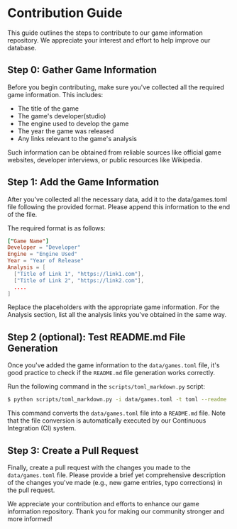 # Contribution Guide

This guide outlines the steps to contribute to our game information repository. We appreciate your interest and effort to help improve our database.


## Step 0: Gather Game Information

Before you begin contributing, make sure you've collected all the required game information. This includes:

- The title of the game
- The game's developer(studio)
- The engine used to develop the game
- The year the game was released
- Any links relevant to the game's analysis

Such information can be obtained from reliable sources like official game websites, developer interviews, or public resources like Wikipedia.

## Step 1: Add the Game Information

After you've collected all the necessary data, add it to the data/games.toml file following the provided format. Please append this information to the end of the file.

The required format is as follows:

```toml
["Game Name"]
Developer = "Developer"
Engine = "Engine Used"
Year = "Year of Release"
Analysis = [
  ["Title of Link 1", "https://link1.com"],
  ["Title of Link 2", "https://link2.com"],
  ....
]
```

Replace the placeholders with the appropriate game information. For the Analysis section, list all the analysis links you've obtained in the same way.

## Step 2 (optional): Test README.md File Generation

Once you've added the game information to the `data/games.toml` file, it's good practice to check if the `README.md` file generation works correctly.

Run the following command in the `scripts/toml_markdown.py` script:

``` bash
$ python scripts/toml_markdown.py -i data/games.toml -t toml --readme
```

This command converts the `data/games.toml` file into a `README.md` file. Note that the file conversion is automatically executed by our Continuous Integration (CI) system.


## Step 3: Create a Pull Request

Finally, create a pull request with the changes you made to the `data/games.toml` file. Please provide a brief yet comprehensive description of the changes you've made (e.g., new game entries, typo corrections) in the pull request.

We appreciate your contribution and efforts to enhance our game information repository. Thank you for making our community stronger and more informed!
